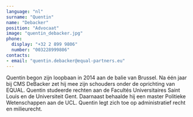 ```yaml
---
language: "nl"
surname: "Quentin"
name: "Debacker"
position: "Advocaat"
image: "quentin_debacker.jpg"
phone:
  display: "+32 2 899 9806"
  number: "003228999806"
contacts:
- email: "quentin.debacker@equal-partners.eu"
---
```

Quentin begon zijn loopbaan in 2014 aan de balie van Brussel. Na één jaar bij CMS DeBacker zet hij mee zijn schouders onder de oprichting van EQUAL. Quentin studeerde rechten aan de Facultés Universitaires Saint Louis en de Universiteit Gent. Daarnaast behaalde hij een master Politieke Wetenschappen aan de UCL. Quentin legt zich toe op administratief recht en milieurecht.